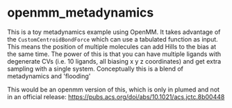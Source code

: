 # openmm_metadynamics
This is a toy metadynamics example using OpenMM. It takes advantage of the `CustomCentroidBondForce` which can use a tabulated function as input. This means the position of multiple molecules can add Hills to the bias at the same time. The power of this is that you can have multiple ligands with degenerate CVs (i.e. 10 ligands, all biasing x y z coordinates) and get extra sampling with a single system. Conceptually this is a blend of metadynamics and 'flooding' 

This would be an openmm version of this, which is only in plumed and not in an official release: https://pubs.acs.org/doi/abs/10.1021/acs.jctc.8b00448
